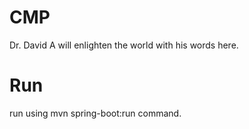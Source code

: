 # CMP
Dr. David A will enlighten the world with his words here.

# Run
run using mvn spring-boot:run command.
